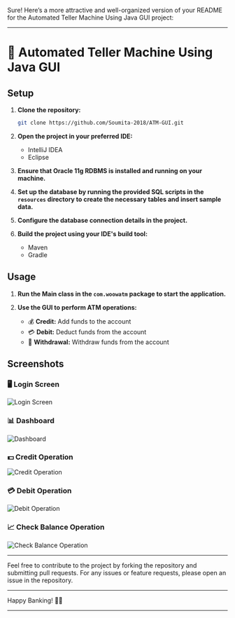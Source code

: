 Sure! Here’s a more attractive and well-organized version of your README for the Automated Teller Machine Using Java GUI project:

---

# 🏧 Automated Teller Machine Using Java GUI

## Setup

1. **Clone the repository:**

    ```bash
    git clone https://github.com/Soumita-2018/ATM-GUI.git
    ```

2. **Open the project in your preferred IDE:**
    - IntelliJ IDEA
    - Eclipse

3. **Ensure that Oracle 11g RDBMS is installed and running on your machine.**

4. **Set up the database by running the provided SQL scripts in the `resources` directory to create the necessary tables and insert sample data.**

5. **Configure the database connection details in the project.**

6. **Build the project using your IDE's build tool:**
    - Maven
    - Gradle

## Usage

1. **Run the Main class in the `com.woowatm` package to start the application.**

2. **Use the GUI to perform ATM operations:**
   - 💰 **Credit:** Add funds to the account
   - 💳 **Debit:** Deduct funds from the account
   - 🏧 **Withdrawal:** Withdraw funds from the account

## Screenshots

### 🖥️ Login Screen

![Login Screen](https://github.com/user-attachments/assets/ca41f59b-ae79-4641-b08e-8c9a2896613c)

### 📊 Dashboard

![Dashboard](https://github.com/user-attachments/assets/b32e5c86-bdfd-4568-b65b-54ebbcc1092f)

### 💵 Credit Operation

![Credit Operation](https://github.com/user-attachments/assets/9b76341e-074b-4d64-af19-b176a645276d)

### 💳 Debit Operation

![Debit Operation](https://github.com/user-attachments/assets/b2f00196-33e8-4e7e-a923-4e4ed775d192)

### 📈 Check Balance Operation

![Check Balance Operation](https://github.com/user-attachments/assets/e2fbe76f-1a14-4f1b-81d3-732863f1a523)

---

Feel free to contribute to the project by forking the repository and submitting pull requests. For any issues or feature requests, please open an issue in the repository.

---

Happy Banking! 🏦✨

---
